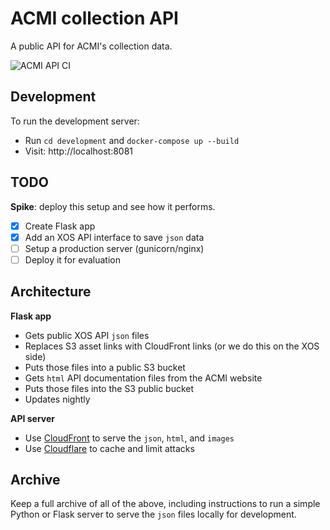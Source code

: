 # ACMI collection API

A public API for ACMI's collection data.

![ACMI API CI](https://github.com/ACMILabs/acmi-api/workflows/ACMI%20API%20CI/badge.svg)

## Development

To run the development server:

* Run `cd development` and `docker-compose up --build`
* Visit: http://localhost:8081

## TODO

**Spike**: deploy this setup and see how it performs.

- [x] Create Flask app
- [x] Add an XOS API interface to save `json` data
- [ ] Setup a production server (gunicorn/nginx)
- [ ] Deploy it for evaluation

## Architecture

**Flask app**

* Gets public XOS API `json` files
* Replaces S3 asset links with CloudFront links (or we do this on the XOS side)
* Puts those files into a public S3 bucket
* Gets `html` API documentation files from the ACMI website
* Puts those files into the S3 public bucket
* Updates nightly

**API server**

* Use [CloudFront](https://aws.amazon.com/cloudfront/) to serve the `json`, `html`, and `images`
* Use [Cloudflare](https://www.cloudflare.com/en-au/) to cache and limit attacks

## Archive

Keep a full archive of all of the above, including instructions to run a simple Python or Flask server to serve the `json` files locally for development.
